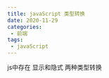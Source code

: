 ```yaml
---
title: javaScript 类型转换
date: 2020-11-29
categories: 
 - 前端
tags:
 - javaScript
---
```


js中存在 显示和隐式 两种类型转换

